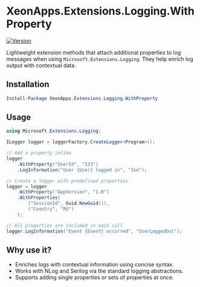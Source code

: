 # XeonApps.Extensions.Logging.WithProperty
[![Version](https://img.shields.io/nuget/v/XeonApps.Extensions.Logging.WithProperty)](https://www.nuget.org/packages/XeonApps.Extensions.Logging.WithProperty)

Lightweight extension methods that attach additional properties to log messages when using `Microsoft.Extensions.Logging`. They help enrich log output with contextual data.

## Installation

```powershell
Install-Package XeonApps.Extensions.Logging.WithProperty
```

## Usage

```csharp
using Microsoft.Extensions.Logging;

ILogger logger = loggerFactory.CreateLogger<Program>();

// Add a property inline
logger
    .WithProperty("UserId", "123")
    .LogInformation("User {User} logged in", "Jon");

// Create a logger with predefined properties
logger = logger
    .WithProperty("AppVersion", "1.0")
    .WithProperties(
        ("SessionId", Guid.NewGuid()),
        ("Country", "RU")
    );

// All properties are included in each call
logger.LogInformation("Event {Event} occurred", "UserLoggedOut");
```

## Why use it?

- Enriches logs with contextual information using concise syntax.
- Works with NLog and Serilog via the standard logging abstractions.
- Supports adding single properties or sets of properties at once.
